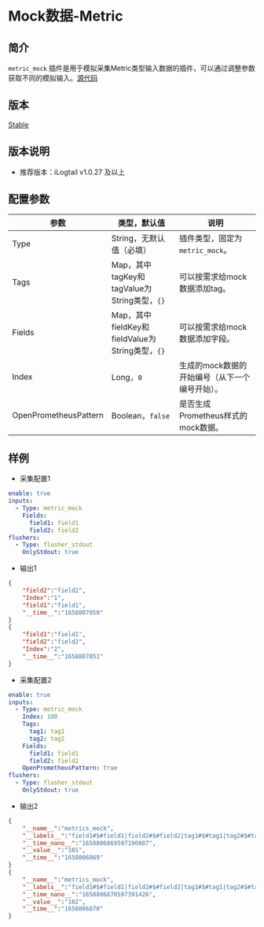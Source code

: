 # Mock数据-Metric

## 简介

`metric_mock` 插件是用于模拟采集Metric类型输入数据的插件，可以通过调整参数获取不同的模拟输入。[源代码](https://github.com/alibaba/loongcollector/blob/main/plugins/input/mock/input_mock.go)

## 版本

[Stable](../../stability-level.md)

## 版本说明

* 推荐版本：iLogtail v1.0.27 及以上

## 配置参数

| 参数 | 类型，默认值 | 说明 |
| - | - | - |
| Type | String，无默认值（必填） | 插件类型，固定为`metric_mock`。 |
| Tags | Map，其中tagKey和tagValue为String类型，`{}` | 可以按需求给mock数据添加tag。 |
| Fields | Map，其中fieldKey和fieldValue为String类型，`{}` | 可以按需求给mock数据添加字段。 |
| Index | Long，`0` | 生成的mock数据的开始编号（从下一个编号开始）。 |
| OpenPrometheusPattern | Boolean，`false` | 是否生成Prometheus样式的mock数据。 |

## 样例

* 采集配置1

```yaml
enable: true
inputs:
  - Type: metric_mock
    Fields:
      field1: field1
      field2: field2
flushers:
  - Type: flusher_stdout
    OnlyStdout: true  
```

* 输出1

```json
{
    "field2":"field2",
    "Index":"1",
    "field1":"field1",
    "__time__":"1658807050"
}
{
    "field1":"field1",
    "field2":"field2",
    "Index":"2",
    "__time__":"1658807051"
}
```

* 采集配置2

```yaml
enable: true
inputs:
  - Type: metric_mock
    Index: 100
    Tags:
      tag1: tag1
      tag2: tag2
    Fields:
      field1: field1
      field2: field2
    OpenPrometheusPattern: true
flushers:
  - Type: flusher_stdout
    OnlyStdout: true  
```

* 输出2

```json
{
    "__name__":"metrics_mock",
    "__labels__":"field1#$#field1|field2#$#field2|tag1#$#tag1|tag2#$#tag2",
    "__time_nano__":"1658806869597190887",
    "__value__":"101",
    "__time__":"1658806869"
}
{
    "__name__":"metrics_mock",
    "__labels__":"field1#$#field1|field2#$#field2|tag1#$#tag1|tag2#$#tag2",
    "__time_nano__":"1658806870597391426",
    "__value__":"102",
    "__time__":"1658806870"
}
```
